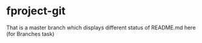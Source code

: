 # fproject-git
That is a master branch which displays different status of README.md here (for Branches task)
